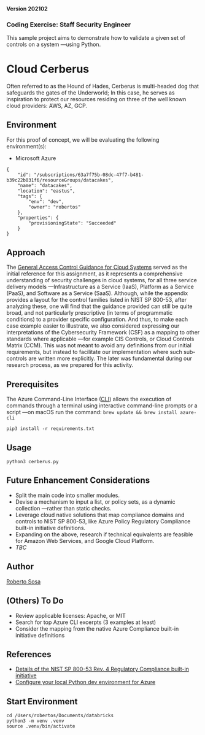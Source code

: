 #### Version 202102
### Coding Exercise: Staff Security Engineer

This sample project aims to demonstrate how to validate a given set of controls on a system —using Python.

# Cloud Cerberus
Often referred to as the Hound of Hades, Cerberus is multi-headed dog that safeguards the gates of the Underworld; In this case, he serves as inspiration to protect our resources residing on three of the well known cloud providers: AWS, AZ, GCP.

## Environment 
For this proof of concept, we will be evaluating the following environment(s):

- Microsoft Azure
```
{
    "id": "/subscriptions/63a7f75b-08dc-47f7-b481-b39c22b031f6/resourceGroups/datacakes",
    "name": "datacakes",
    "location": "eastus",
    "tags": {
        "env": "dev",
        "owner": "robertos"
    },
    "properties": {
        "provisioningState": "Succeeded"
    }
}
```

## Approach
The [General Access Control Guidance for Cloud Systems](https://csrc.nist.gov/publications/detail/sp/800-210/final) served as the initial reference for this assignment, as it represents a comprehensive understanding of security challenges in cloud systems, for all three service delivery models —Infrastructure as a Service (IaaS), Platform as a Service (PaaS), and Software as a Service (SaaS). Although, while the appendix provides a layout for the control families listed in NIST SP 800-53, after analyzing these, one will find that the guidance provided can still be quite broad, and not particularly prescriptive (in terms of programmatic conditions) to a provider specific configuration. And thus, to make each case example easier to illustrate, we also considered expressing our interpretations of the Cybersecurity Framework (CSF) as a mapping to other standards where applicable —for example CIS Controls, or Cloud Controls Matrix (CCM). This was not meant to avoid any definitions from our initial requirements, but instead to facilitate our implementation where such sub-controls are written more explicitly. The later was fundamental during our research process, as we prepared for this activity.

## Prerequisites
The Azure Command-Line Interface ([CLI](https://docs.microsoft.com/en-us/cli/azure/install-azure-cli)) allows the execution of commands through a terminal using interactive command-line prompts or a script —on macOS run the command:
`brew update && brew install azure-cli`

`pip3 install -r requirements.txt`


## Usage
`python3 cerberus.py`

## Future Enhancement Considerations
- Split the main code into smaller modules.
- Devise a mechanism to input a list, or policy sets, as a dynamic collection —rather than static checks.
- Leverage cloud native solutions that map compliance domains and controls to NIST SP 800-53, like Azure Policy Regulatory Compliance built-in initiative definitions.
- Expanding on the above, research if technical equivalents are feasible for Amazon Web Services, and Google Cloud Platform.
- _TBC_

## Author
[Roberto Sosa](https://github.com/SuperTonic09)

## (Others) To Do
- Review applicable licenses: Apache, or MIT
- Search for top Azure CLI excerpts (3 examples at least)
- Consider the mapping from the native Azure Compliance built-in initiative definitions

## References
- [Details of the NIST SP 800-53 Rev. 4 Regulatory Compliance built-in initiative](https://docs.microsoft.com/en-us/azure/governance/policy/samples/nist-sp-800-53-r4)
- [Configure your local Python dev environment for Azure](https://docs.microsoft.com/en-us/azure/developer/python/configure-local-development-environment?tabs=cmd)

## Start Environment
```
cd /Users/robertos/Documents/databricks
python3 -m venv .venv 
source .venv/bin/activate
```
